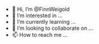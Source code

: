 - 👋 Hi, I’m @FinnWeigold
- 👀 I’m interested in ...
- 🌱 I’m currently learning ...
- 💞️ I’m looking to collaborate on ...
- 📫 How to reach me ...

<!---
FinnWeigold/FinnWeigold is a ✨ special ✨ repository because its `README.md` (this file) appears on your GitHub profile.
You can click the Preview link to take a look at your changes.
--->
